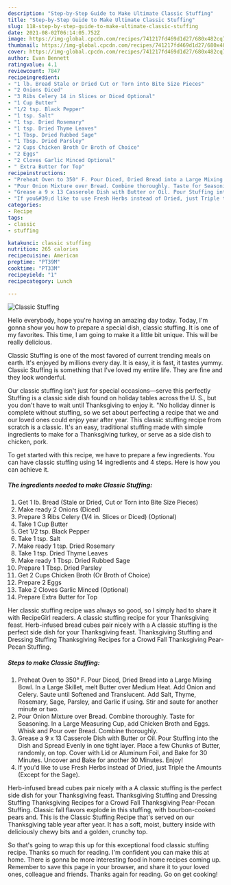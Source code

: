 ```yaml
---
description: "Step-by-Step Guide to Make Ultimate Classic Stuffing"
title: "Step-by-Step Guide to Make Ultimate Classic Stuffing"
slug: 118-step-by-step-guide-to-make-ultimate-classic-stuffing
date: 2021-08-02T06:14:05.752Z
image: https://img-global.cpcdn.com/recipes/741217fd469d1d27/680x482cq70/classic-stuffing-recipe-main-photo.jpg
thumbnail: https://img-global.cpcdn.com/recipes/741217fd469d1d27/680x482cq70/classic-stuffing-recipe-main-photo.jpg
cover: https://img-global.cpcdn.com/recipes/741217fd469d1d27/680x482cq70/classic-stuffing-recipe-main-photo.jpg
author: Evan Bennett
ratingvalue: 4.1
reviewcount: 7847
recipeingredient:
- "1 lb. Bread Stale or Dried Cut or Torn into Bite Size Pieces"
- "2 Onions Diced"
- "3 Ribs Celery 14 in Slices or Diced Optional"
- "1 Cup Butter"
- "1/2 tsp. Black Pepper"
- "1 tsp. Salt"
- "1 tsp. Dried Rosemary"
- "1 tsp. Dried Thyme Leaves"
- "1 Tbsp. Dried Rubbed Sage"
- "1 Tbsp. Dried Parsley"
- "2 Cups Chicken Broth Or Broth of Choice"
- "2 Eggs"
- "2 Cloves Garlic Minced Optional"
- " Extra Butter for Top"
recipeinstructions:
- "Preheat Oven to 350° F. Pour Diced, Dried Bread into a Large Mixing Bowl. In a Large Skillet, melt Butter over Medium Heat. Add Onion and Celery. Saute until Softened and Translucent. Add Salt, Thyme, Rosemary, Sage, Parsley, and Garlic if using. Stir and saute for another minute or two."
- "Pour Onion Mixture over Bread. Combine thoroughly. Taste for Seasoning. In a Large Measuring Cup, add Chicken Broth and Eggs. Whisk and Pour over Bread. Combine thoroughly."
- "Grease a 9 x 13 Casserole Dish with Butter or Oil. Pour Stuffing into the Dish and Spread Evenly in one tight layer. Place a few Chunks of Butter, randomly, on top. Cover with Lid or Aluminum Foil, and Bake for 30 Minutes. Uncover and Bake for another 30 Minutes. Enjoy!"
- "If you&#39;d like to use Fresh Herbs instead of Dried, just Triple the Amounts (Except for the Sage)."
categories:
- Recipe
tags:
- classic
- stuffing

katakunci: classic stuffing 
nutrition: 265 calories
recipecuisine: American
preptime: "PT39M"
cooktime: "PT33M"
recipeyield: "1"
recipecategory: Lunch

---
```



![Classic Stuffing](https://img-global.cpcdn.com/recipes/741217fd469d1d27/680x482cq70/classic-stuffing-recipe-main-photo.jpg)

Hello everybody, hope you're having an amazing day today. Today, I'm gonna show you how to prepare a special dish, classic stuffing. It is one of my favorites. This time, I am going to make it a little bit unique. This will be really delicious.

Classic Stuffing is one of the most favored of current trending meals on earth. It's enjoyed by millions every day. It is easy, it is fast, it tastes yummy. Classic Stuffing is something that I've loved my entire life. They are fine and they look wonderful.

Our classic stuffing isn&#39;t just for special occasions—serve this perfectly Stuffing is a classic side dish found on holiday tables across the U. S., but you don&#39;t have to wait until Thanksgiving to enjoy it. &#34;No holiday dinner is complete without stuffing, so we set about perfecting a recipe that we and our loved ones could enjoy year after year. This classic stuffing recipe from scratch is a classic. It&#39;s an easy, traditional stuffing made with simple ingredients to make for a Thanksgiving turkey, or serve as a side dish to chicken, pork.


To get started with this recipe, we have to prepare a few ingredients. You can have classic stuffing using 14 ingredients and 4 steps. Here is how you can achieve it.

<!--inarticleads1-->

##### The ingredients needed to make Classic Stuffing:

1. Get 1 lb. Bread (Stale or Dried, Cut or Torn into Bite Size Pieces)
1. Make ready 2 Onions (Diced)
1. Prepare 3 Ribs Celery (1/4 in. Slices or Diced) (Optional)
1. Take 1 Cup Butter
1. Get 1/2 tsp. Black Pepper
1. Take 1 tsp. Salt
1. Make ready 1 tsp. Dried Rosemary
1. Take 1 tsp. Dried Thyme Leaves
1. Make ready 1 Tbsp. Dried Rubbed Sage
1. Prepare 1 Tbsp. Dried Parsley
1. Get 2 Cups Chicken Broth (Or Broth of Choice)
1. Prepare 2 Eggs
1. Take 2 Cloves Garlic Minced (Optional)
1. Prepare  Extra Butter for Top


Her classic stuffing recipe was always so good, so I simply had to share it with RecipeGirl readers. A classic stuffing recipe for your Thanksgiving feast. Herb-infused bread cubes pair nicely with a A classic stuffing is the perfect side dish for your Thanksgiving feast. Thanksgiving Stuffing and Dressing Stuffing Thanksgiving Recipes for a Crowd Fall Thanksgiving Pear-Pecan Stuffing. 

<!--inarticleads2-->

##### Steps to make Classic Stuffing:

1. Preheat Oven to 350° F. Pour Diced, Dried Bread into a Large Mixing Bowl. In a Large Skillet, melt Butter over Medium Heat. Add Onion and Celery. Saute until Softened and Translucent. Add Salt, Thyme, Rosemary, Sage, Parsley, and Garlic if using. Stir and saute for another minute or two.
1. Pour Onion Mixture over Bread. Combine thoroughly. Taste for Seasoning. In a Large Measuring Cup, add Chicken Broth and Eggs. Whisk and Pour over Bread. Combine thoroughly.
1. Grease a 9 x 13 Casserole Dish with Butter or Oil. Pour Stuffing into the Dish and Spread Evenly in one tight layer. Place a few Chunks of Butter, randomly, on top. Cover with Lid or Aluminum Foil, and Bake for 30 Minutes. Uncover and Bake for another 30 Minutes. Enjoy!
1. If you&#39;d like to use Fresh Herbs instead of Dried, just Triple the Amounts (Except for the Sage).


Herb-infused bread cubes pair nicely with a A classic stuffing is the perfect side dish for your Thanksgiving feast. Thanksgiving Stuffing and Dressing Stuffing Thanksgiving Recipes for a Crowd Fall Thanksgiving Pear-Pecan Stuffing. Classic fall flavors explode in this stuffing, with bourbon-cooked pears and. This is the Classic Stuffing Recipe that&#39;s served on our Thanksgiving table year after year. It has a soft, moist, buttery inside with deliciously chewy bits and a golden, crunchy top. 

So that's going to wrap this up for this exceptional food classic stuffing recipe. Thanks so much for reading. I'm confident you can make this at home. There is gonna be more interesting food in home recipes coming up. Remember to save this page in your browser, and share it to your loved ones, colleague and friends. Thanks again for reading. Go on get cooking!
